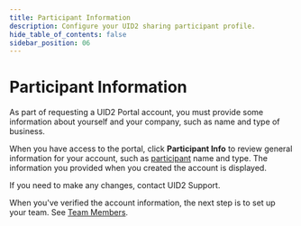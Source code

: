 ```yaml
---
title: Participant Information
description: Configure your UID2 sharing participant profile.
hide_table_of_contents: false
sidebar_position: 06
---
```


# Participant Information

As part of requesting a UID2 Portal account, you must provide some information about yourself and your company, such as name and type of business.

When you have access to the portal, click **Participant Info** to review general information for your account, such as <a href="../ref-info/glossary-uid#gl-sharing-participant">participant</a> name and type. The information you provided when you created the account is displayed.

If you need to make any changes, contact UID2 Support.

When you've verified the account information, the next step is to set up your team. See [Team Members](team-members.md).

<!-- eng_jp -->
